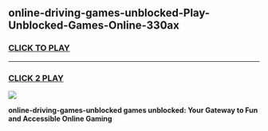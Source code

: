 
## online-driving-games-unblocked-Play-Unblocked-Games-Online-330ax
<h3>
<a href="https://premium76.site?title=online-driving-games-unblocked&ref=25A">CLICK TO PLAY</a></h3>
<hr>

<h3>
<a href="https://premium76.site?title=online-driving-games-unblocked&ref=25A">CLICK 2 PLAY</a>
  
</h3>

<a href="https://premium76.site?title=online-driving-games-unblocked&ref=25A"><img src="https://clearcache.store/games.png"></a>


**online-driving-games-unblocked games unblocked: Your Gateway to Fun and Accessible Online Gaming**
